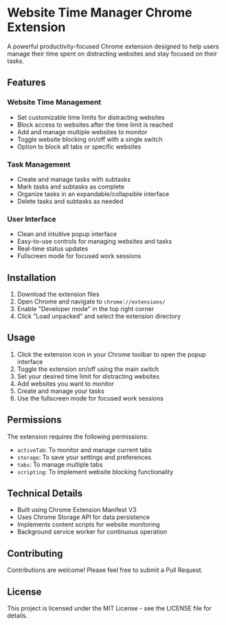 # Website Time Manager Chrome Extension

A powerful productivity-focused Chrome extension designed to help users manage their time spent on distracting websites and stay focused on their tasks.

## Features

### Website Time Management
- Set customizable time limits for distracting websites
- Block access to websites after the time limit is reached
- Add and manage multiple websites to monitor
- Toggle website blocking on/off with a single switch
- Option to block all tabs or specific websites

### Task Management
- Create and manage tasks with subtasks
- Mark tasks and subtasks as complete
- Organize tasks in an expandable/collapsible interface
- Delete tasks and subtasks as needed

### User Interface
- Clean and intuitive popup interface
- Easy-to-use controls for managing websites and tasks
- Real-time status updates
- Fullscreen mode for focused work sessions

## Installation

1. Download the extension files
2. Open Chrome and navigate to `chrome://extensions/`
3. Enable "Developer mode" in the top right corner
4. Click "Load unpacked" and select the extension directory

## Usage

1. Click the extension icon in your Chrome toolbar to open the popup interface
2. Toggle the extension on/off using the main switch
3. Set your desired time limit for distracting websites
4. Add websites you want to monitor
5. Create and manage your tasks
6. Use the fullscreen mode for focused work sessions

## Permissions

The extension requires the following permissions:
- `activeTab`: To monitor and manage current tabs
- `storage`: To save your settings and preferences
- `tabs`: To manage multiple tabs
- `scripting`: To implement website blocking functionality

## Technical Details

- Built using Chrome Extension Manifest V3
- Uses Chrome Storage API for data persistence
- Implements content scripts for website monitoring
- Background service worker for continuous operation

## Contributing

Contributions are welcome! Please feel free to submit a Pull Request.

## License

This project is licensed under the MIT License - see the LICENSE file for details. 